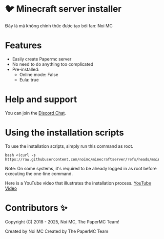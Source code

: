 # 🐦 Minecraft server installer
Đây là mã không chính thức được tạo bởi fan: Noi MC

# Features
- Easily create Papermc server
- No need to do anything too complicated
- Pre-installed:
  - Online mode: False
  - Eula: true

# Help and support
You can join the [Discord Chat](https://dsc.gg/noimc).

# Using the installation scripts
To use the installation scripts, simply run this command as root.
```
bash <(curl -s https://raw.githubusercontent.com/noimc/minecraftserver/refs/heads/main/create.sh)
```
Note: On some systems, it's required to be already logged in as root before executing the one-line command.

Here is a YouTube video that illustrates the installation process.
[YouTube Video](https://youtu.be/3z-U3rWII68?si=ZpwwnxstfVrgjtmI)

# Contributors ✨
Copyright (C) 2018 - 2025, Noi MC, The PaperMC Team!

Created by Noi MC
Created by The PaperMC Team
